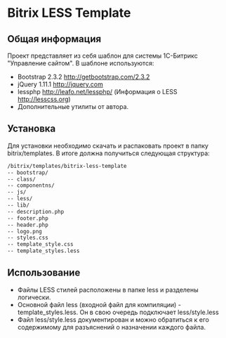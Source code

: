 Bitrix LESS Template
=========

Общая информация
--
Проект представляет из себя шаблон для системы 1С-Битрикс "Управление сайтом". 
В шаблоне используются:
- Bootstrap 2.3.2 http://getbootstrap.com/2.3.2
- jQuery 1.11.1 http://jquery.com
- lessphp http://leafo.net/lessphp/ (Информация о LESS http://lesscss.org)
- Дополнительные утилиты от автора.

Установка
--
Для установки необходимо скачать и распаковать проект в папку bitrix/templates. В итоге должна получиться следующая структура:
```sh
/bitrix/templates/bitrix-less-template
-- bootstrap/
-- class/
-- componentns/
-- js/
-- less/
-- lib/
-- description.php
-- footer.php
-- header.php
-- logo.png
-- styles.css
-- template_style.css
-- template_styles.less

```

Использование
--
- Файлы LESS стилей расположены в папке less и разделены логически. 
- Основной файл less (входной файл для компиляции) - template_styles.less. Он в свою очередь подключает less/style.less
- Файл less/style.less документирован и можно обратиться к его содержимому для разъяснений о назначении каждого файла.


